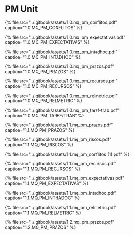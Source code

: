 # PM Unit

{% file src="../.gitbook/assets/1.0.mq\_pm\_conflitos.pdf" caption="1.0.MQ\_PM\_CONFLITOS" %}

{% file src="../.gitbook/assets/1.0.mq\_pm\_expectativas.pdf" caption="1.0.MQ\_PM\_EXPECTATIVAS" %}

{% file src="../.gitbook/assets/1.0.mq\_pm\_intadhoc.pdf" caption="1.0.MQ\_PM\_INTADHOC" %}

{% file src="../.gitbook/assets/1.0.mq\_pm\_prazos.pdf" caption="1.0.MQ\_PM\_PRAZOS" %}

{% file src="../.gitbook/assets/1.0.mq\_pm\_recursos.pdf" caption="1.0.MQ\_PM\_RECURSOS" %}

{% file src="../.gitbook/assets/1.0.mq\_pm\_relmetric.pdf" caption="1.0.MQ\_PM\_RELMETRIC" %}

{% file src="../.gitbook/assets/1.0.mq\_pm\_taref-trab.pdf" caption="1.0.MQ\_PM\_TAREF/TRAB" %}

{% file src="../.gitbook/assets/1.1.mq\_pm\_prazos.pdf" caption="1.1.MQ\_PM\_PRAZOS" %}

{% file src="../.gitbook/assets/1.1.mq\_pm\_riscos.pdf" caption="1.1.MQ\_PM\_RISCOS" %}

{% file src="../.gitbook/assets/1.1.mq\_pm\_conflitos \(1\).pdf" %}

{% file src="../.gitbook/assets/1.1.mq\_pm\_recursos.pdf" caption="1.1.MQ\_PM\_RECURSOS" %}

{% file src="../.gitbook/assets/1.1.mq\_pm\_expectativas.pdf" caption="1.1.MQ\_PM\_EXPECTATIVAS" %}

{% file src="../.gitbook/assets/1.1.mq\_pm\_intadhoc.pdf" caption="1.1.MQ\_PM\_INTHADOC" %}

{% file src="../.gitbook/assets/1.1.mq\_pm\_relmetric.pdf" caption="1.1.MQ\_PM\_RELMETRIC" %}

{% file src="../.gitbook/assets/1.2.mq\_pm\_prazos.pdf" caption="1.2.MQ\_PM\_PRAZOS" %}



